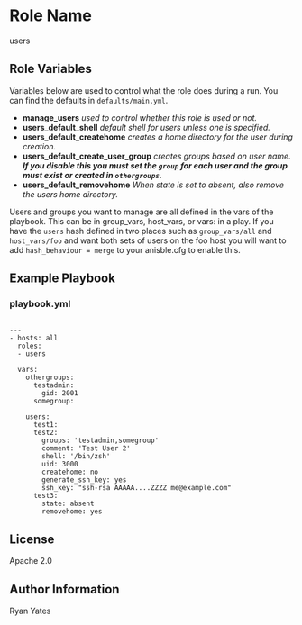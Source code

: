 Role Name
========

users

Role Variables
--------------

Variables below are used to control what the role does during a run.  You can find the defaults in `defaults/main.yml`.
* **manage_users**   *used to control whether this role is used or not.*
* **users_default_shell**    *default shell for users unless one is specified.*
* **users_default_createhome**    *creates a home directory for the user during creation.*
* **users_default_create_user_group**   *creates groups based on user name. **If you disable this you must set the `group` for each user and the group must exist or created in `othergroups`.***
* **users_default_removehome**   *When state is set to absent, also remove the users home directory.*

Users and groups you want to manage are all defined in the vars of the playbook.  This can be in group_vars, host_vars, or vars: in a play.  If you have the `users` hash defined in two places such as `group_vars/all` and `host_vars/foo` and want both sets of users on the foo host you will want to add `hash_behaviour = merge` to your anisble.cfg to enable this.

Example Playbook
-------------------------
### playbook.yml

```

---
- hosts: all
  roles:
  - users

  vars:
    othergroups:
      testadmin:
        gid: 2001
      somegroup:

    users:
      test1:
      test2:
        groups: 'testadmin,somegroup'
        comment: 'Test User 2'
        shell: '/bin/zsh'
        uid: 3000
        createhome: no
        generate_ssh_key: yes
        ssh_key: "ssh-rsa AAAAA....ZZZZ me@example.com"
      test3:
        state: absent
        removehome: yes

```

License
-------

Apache 2.0

Author Information
------------------

Ryan Yates
